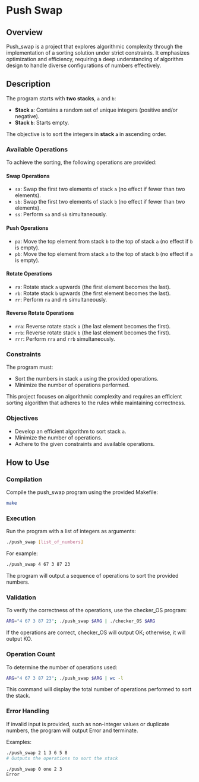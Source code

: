 # Push Swap

## Overview

Push_swap is a project that explores algorithmic complexity through the implementation of a sorting solution under strict constraints. It emphasizes optimization and efficiency, requiring a deep understanding of algorithm design to handle diverse configurations of numbers effectively.

## Description


The program starts with **two stacks**, `a` and `b`:  
- **Stack `a`**: Contains a random set of unique integers (positive and/or negative).  
- **Stack `b`**: Starts empty.  

The objective is to sort the integers in **stack `a`** in ascending order.  

### Available Operations  

To achieve the sorting, the following operations are provided:  

#### Swap Operations  
- `sa`: Swap the first two elements of stack `a` (no effect if fewer than two elements).  
- `sb`: Swap the first two elements of stack `b` (no effect if fewer than two elements).  
- `ss`: Perform `sa` and `sb` simultaneously.  

#### Push Operations  
- `pa`: Move the top element from stack `b` to the top of stack `a` (no effect if `b` is empty).  
- `pb`: Move the top element from stack `a` to the top of stack `b` (no effect if `a` is empty).  

#### Rotate Operations  
- `ra`: Rotate stack `a` upwards (the first element becomes the last).  
- `rb`: Rotate stack `b` upwards (the first element becomes the last).  
- `rr`: Perform `ra` and `rb` simultaneously.  

#### Reverse Rotate Operations  
- `rra`: Reverse rotate stack `a` (the last element becomes the first).  
- `rrb`: Reverse rotate stack `b` (the last element becomes the first).  
- `rrr`: Perform `rra` and `rrb` simultaneously.  

### Constraints  

The program must:  
- Sort the numbers in stack `a` using the provided operations.  
- Minimize the number of operations performed.  

This project focuses on algorithmic complexity and requires an efficient sorting algorithm that adheres to the rules while maintaining correctness.  

### Objectives  

- Develop an efficient algorithm to sort stack `a`.  
- Minimize the number of operations.  
- Adhere to the given constraints and available operations.  

## How to Use

### Compilation

Compile the push_swap program using the provided Makefile:

```bash
make
```

### Execution

Run the program with a list of integers as arguments:

```bash
./push_swap [list_of_numbers]
```

For example:

```bash
./push_swap 4 67 3 87 23
```

The program will output a sequence of operations to sort the provided numbers.

### Validation

To verify the correctness of the operations, use the checker_OS program:

```bash
ARG="4 67 3 87 23"; ./push_swap $ARG | ./checker_OS $ARG
```
If the operations are correct, checker_OS will output OK; otherwise, it will output KO.

### Operation Count

To determine the number of operations used:

```bash
ARG="4 67 3 87 23"; ./push_swap $ARG | wc -l
```

This command will display the total number of operations performed to sort the stack.

### Error Handling

If invalid input is provided, such as non-integer values or duplicate numbers, the program will output Error and terminate.

Examples:
```bash
./push_swap 2 1 3 6 5 8
# Outputs the operations to sort the stack

./push_swap 0 one 2 3
Error
```
